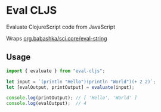 # Eval CLJS

Evaluate ClojureScript code from JavaScript

Wraps [org.babashka/sci.core/eval-string](https://github.com/babashka/sci/blob/master/API.md#sci.core/eval-string)

## Usage

```js
import { evaluate } from "eval-cljs";

let input = `(println "Hello")(println "World")(+ 2 2)`;
let [evalOutput, printOutput] = evaluate(input);

console.log(printOutput); // [ 'Hello', 'World' ]
console.log(evalOutput);  // 4
```